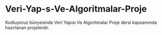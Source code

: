 # Veri-Yap-s-Ve-Algoritmalar-Proje
Kodluyoruz bünyesinde Veri Yapısı Ve Algoritmalar Proje dersi kapsamında hazırlanan projelerdir.

